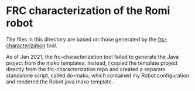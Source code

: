 # FRC characterization of the Romi robot

The files in this directory are based on those generated by the [frc-characterization](https://github.com/wpilibsuite/) tool.

As of Jan 2021, the frc-characterization tool failed to generate the Java project from the mako templates. Instead, I copied the template project directly from the frc-characterization repo and created a separate standalone script, called do-mako, which contained my Robot configuration and rendered the Robot.java.mako template.
